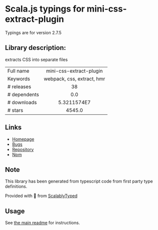 
# Scala.js typings for mini-css-extract-plugin

Typings are for version 2.7.5

## Library description:
extracts CSS into separate files

|                    |                 |
| ------------------ | :-------------: |
| Full name          | mini-css-extract-plugin |
| Keywords           | webpack, css, extract, hmr |
| # releases         | 38 |
| # dependents       | 0.0 |
| # downloads        | 5.3211574E7 |
| # stars            | 4545.0 |

## Links
- [Homepage](https://github.com/webpack-contrib/mini-css-extract-plugin)
- [Bugs](https://github.com/webpack-contrib/mini-css-extract-plugin/issues)
- [Repository](https://github.com/webpack-contrib/mini-css-extract-plugin)
- [Npm](https://www.npmjs.com/package/mini-css-extract-plugin)
    


## Note
This library has been generated from typescript code from first party type definitions.

Provided with :purple_heart: from [ScalablyTyped](https://github.com/oyvindberg/ScalablyTyped)

## Usage
See [the main readme](../../readme.md) for instructions.



